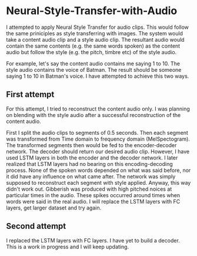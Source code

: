 # Neural-Style-Transfer-with-Audio
I attempted to apply Neural Style Transfer for audio clips. This would follow the same priniciples as style transferring with images. The system would take a content audio clip and a style audio clip. The resultant audio would contain the same contents (e.g. the same words spoken) as the content audio but follow the style (e.g. the pitch, timbre etc) of the style audio. 

For example, let's say the content audio contains me saying 1 to 10. The style audio contains the voice of Batman. The result should be someone saying 1 to 10 in Batman's voice. I have attempted to achieve this two ways. 

## First attempt
For this attempt, I tried to reconstruct the content audio only. I was planning on blending with the style audio after a successful reconstruction of the content audio.

First I split the audio clips to segments of 0.5 seconds. Then each segment was transformed from Time domain to frequency domain (MelSpectogram). The transformed segments then would be fed to the encoder-decoder network. The decoder should return our desired audio clip. However, I have used LSTM layers in both the encoder and the decoder network. I later realized that LSTM layers had no bearing on this encoding-decoding process. None of the spoken words depended on what was said before, nor it did have any influence on what came after. The network was simply supposed to reconstruct each segment with style applied. Anyway, this way didn't work out. Gibberish was produced with high pitched noices at particular times in the audio. These spikes occurred around times when words were said in the real audio. I will replace the LSTM layers with FC layers, get larger dataset and try again.

## Second attempt
I replaced the LSTM layers with FC layers. I have yet to build a decoder. This is a work in progress and I will keep updating.
